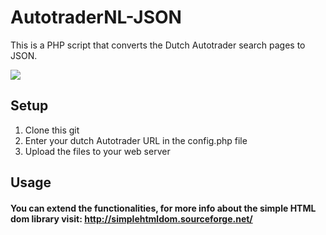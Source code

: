 # AutotraderNL-JSON
This is a PHP script that converts the Dutch Autotrader search pages to JSON.

<img src="https://media.giphy.com/media/POT64D1FUlyNy/giphy.gif"/>

## Setup

1. Clone this git
2. Enter your dutch Autotrader URL in the config.php file 
3. Upload the files to your web server

## Usage 

#### You can extend the functionalities, for more info about the simple HTML dom library visit: http://simplehtmldom.sourceforge.net/

